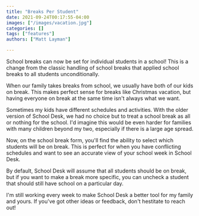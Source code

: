 ```yaml
---
title: "Breaks Per Student"
date: 2021-09-24T00:17:55-04:00
images: ["/images/vacation.jpg"]
categories: []
tags: ["features"]
authors: ["Matt Layman"]

---
```


School breaks can now be set
for individual students
in a school!
This is a change from the classic handling
of school breaks
that applied school breaks
to all students unconditionally.

When our family takes breaks
from school,
we usually have both of our kids
on break.
This makes perfect sense
for breaks like Christmas vacation,
but having everyone on break
at the same time
isn't always what we want.

Sometimes my kids have different schedules
and activities.
With the older version of School Desk,
we had no choice but to treat a school break
as all or nothing for the school.
I'd imagine this would be even harder
for families with many children beyond my two,
especially if there is a large age spread.

Now,
on the school break form,
you'll find the ability to select which students will be on break.
This is perfect
for when you have conflicting schedules
and want to see an accurate view
of your school week
in School Desk.

By default,
School Desk will assume
that all students should be on break,
but if you want to make a break more specific,
you can uncheck a student
that should still have school
on a particular day.

I'm still working every week to make School Desk a better tool
for my family and yours.
If you've got other ideas
or feedback,
don't hestitate to reach out!

